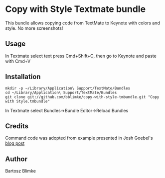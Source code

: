 # Copy with Style Textmate bundle

This bundle allows copying code from TextMate to Keynote with colors and style.
No more screenshots!

## Usage

In Textmate select text press Cmd+Shift+C, then go to Keynote and paste with Cmd+V

## Installation

    mkdir -p ~/Library/Application\ Support/TextMate/Bundles
    cd ~/Library/Application\ Support/TextMate/Bundles
    git clone git://github.com/bblimke/copy-with-style-tmbundle.git "Copy with Style.tmbundle"
    
In Textmate select Bundles->Bundle Editor->Reload Bundles

## Credits

Command code was adopted from example presented in Josh Goebel's [blog post]( http://blog.pastie.org/2008/06/textmate-to-key.html)

## Author

Bartosz Blimke